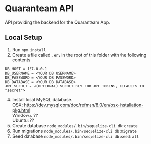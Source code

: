 # Quaranteam API

API providing the backend for the Quaranteam App.

## Local Setup

1. Run `npm install`
2. Create a file called `.env` in the root of this folder with the following contents  
```
DB_HOST = 127.0.0.1
DB_USERNAME = <YOUR DB USERNAME>
DB_PASSWORD = <YOUR DB PASSWORD>
DB_DATABASE = <YOUR DB DATABASE>
JWT_SECRET = <(OPTIONAL) SECRET KEY FOR JWT TOKENS, DEFAULTS TO "secret">
```
4. Install local MySQL database.  
OSX: https://dev.mysql.com/doc/refman/8.0/en/osx-installation-pkg.html  
Windows: ??  
Ubuntu: ??
5. Create database `node_modules/.bin/sequelize-cli db:create`
6. Run migrations `node_modules/.bin/sequelize-cli db:migrate`
7. Seed database `node_modules/.bin/sequelize-cli db:seed:all`
